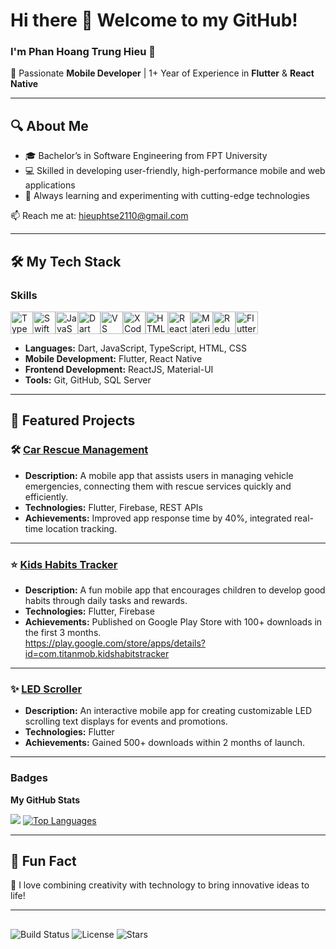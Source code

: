 # Hi there 👋 Welcome to my GitHub!

### I'm **Phan Hoang Trung Hieu** 🌟  
🚀 Passionate **Mobile Developer** | 1+ Year of Experience in **Flutter** & **React Native**  

---

## 🔍 About Me  
- 🎓 Bachelor’s in Software Engineering from FPT University  
- 💻 Skilled in developing user-friendly, high-performance mobile and web applications  
- 🌱 Always learning and experimenting with cutting-edge technologies  

📫 Reach me at: [hieuphtse2110@gmail.com](mailto:hieuphtse2110@gmail.com)  

---

## 🛠️ My Tech Stack  
### Skills  

<p align="left"> <a href="https://www.typescriptlang.org/" target="_blank" rel="noreferrer"><img src="https://raw.githubusercontent.com/danielcranney/readme-generator/main/public/icons/skills/typescript-colored.svg" width="36" height="36" alt="TypeScript" /></a><a href="https://developer.apple.com/swift/" target="_blank" rel="noreferrer"><img src="https://raw.githubusercontent.com/danielcranney/readme-generator/main/public/icons/skills/swift-colored.svg" width="36" height="36" alt="Swift" /></a><a href="https://developer.mozilla.org/en-US/docs/Web/JavaScript" target="_blank" rel="noreferrer"><img src="https://raw.githubusercontent.com/danielcranney/readme-generator/main/public/icons/skills/javascript-colored.svg" width="36" height="36" alt="JavaScript" /></a><a href="https://dart.dev/" target="_blank" rel="noreferrer"><img src="https://raw.githubusercontent.com/danielcranney/readme-generator/main/public/icons/skills/dart-colored.svg" width="36" height="36" alt="Dart" /></a><a href="https://code.visualstudio.com/" target="_blank" rel="noreferrer"><img src="https://raw.githubusercontent.com/danielcranney/readme-generator/main/public/icons/skills/visualstudiocode.svg" width="36" height="36" alt="VS Code" /></a><a href="https://www.xcode.com" target="_blank" rel="noreferrer"><img src="https://raw.githubusercontent.com/danielcranney/readme-generator/main/public/icons/skills/xcode.svg" width="36" height="36" alt="XCode" /></a><a href="https://developer.mozilla.org/en-US/docs/Glossary/HTML5" target="_blank" rel="noreferrer"><img src="https://raw.githubusercontent.com/danielcranney/readme-generator/main/public/icons/skills/html5-colored.svg" width="36" height="36" alt="HTML5" /></a><a href="https://reactjs.org/" target="_blank" rel="noreferrer"><img src="https://raw.githubusercontent.com/danielcranney/readme-generator/main/public/icons/skills/react-colored.svg" width="36" height="36" alt="React" /></a><a href="https://mui.com/" target="_blank" rel="noreferrer"><img src="https://raw.githubusercontent.com/danielcranney/readme-generator/main/public/icons/skills/materialui-colored.svg" width="36" height="36" alt="Material UI" /></a><a href="https://redux.js.org/" target="_blank" rel="noreferrer"><img src="https://raw.githubusercontent.com/danielcranney/readme-generator/main/public/icons/skills/redux-colored.svg" width="36" height="36" alt="Redux" /></a><a href="https://flutter.dev/" target="_blank" rel="noreferrer"><img src="https://raw.githubusercontent.com/danielcranney/readme-generator/main/public/icons/skills/flutter-colored.svg" width="36" height="36" alt="Flutter" /></a> </p> 

 
- **Languages:** Dart, JavaScript, TypeScript, HTML, CSS  
- **Mobile Development:** Flutter, React Native  
- **Frontend Development:** ReactJS, Material-UI  
- **Tools:** Git, GitHub, SQL Server  

---

## 🚀 Featured Projects  

### 🛠️ [Car Rescue Management](https://github.com/your-repo-link)  
- **Description:** A mobile app that assists users in managing vehicle emergencies, connecting them with rescue services quickly and efficiently.  
- **Technologies:** Flutter, Firebase, REST APIs  
- **Achievements:** Improved app response time by 40%, integrated real-time location tracking.  

---

### ⭐ [Kids Habits Tracker](https://play.google.com/store/apps/details?id=com.titanmob.kidshabitstracker)  
- **Description:** A fun mobile app that encourages children to develop good habits through daily tasks and rewards.  
- **Technologies:** Flutter, Firebase  
- **Achievements:** Published on Google Play Store with 100+ downloads in the first 3 months.  
https://play.google.com/store/apps/details?id=com.titanmob.kidshabitstracker
---

### ✨ [LED Scroller](https://github.com/your-repo-link)  
- **Description:** An interactive mobile app for creating customizable LED scrolling text displays for events and promotions.  
- **Technologies:** Flutter  
- **Achievements:** Gained 500+ downloads within 2 months of launch.  

---

### Badges

<b>My GitHub Stats</b>

<a href="http://www.github.com/zeddricc"><img src="https://github-readme-streak-stats.herokuapp.com/?user=zeddricc&stroke=ffffff&background=1c1917&ring=0891b2&fire=0891b2&currStreakNum=ffffff&currStreakLabel=0891b2&sideNums=ffffff&sideLabels=ffffff&dates=ffffff&hide_border=true" /></a>
<a href="https://github.com/zeddricc" align="left"><img src="https://github-readme-stats.vercel.app/api/top-langs/?username=zeddricc&langs_count=10&title_color=0891b2&text_color=ffffff&icon_color=0891b2&bg_color=1c1917&hide_border=true&locale=en&custom_title=Top%20%Languages" alt="Top Languages" /></a>

---

## 🌟 Fun Fact  
🌌 I love combining creativity with technology to bring innovative ideas to life!  

---
## 

![Build Status](https://img.shields.io/badge/build-passing-brightgreen)
![License](https://img.shields.io/badge/license-MIT-blue)
![Stars](https://img.shields.io/github/stars/zeddricc/led-scroller)





